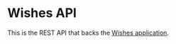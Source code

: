 # Wishes API

This is the REST API that backs the [Wishes application](https://github.com/rykeroc/wishes). 